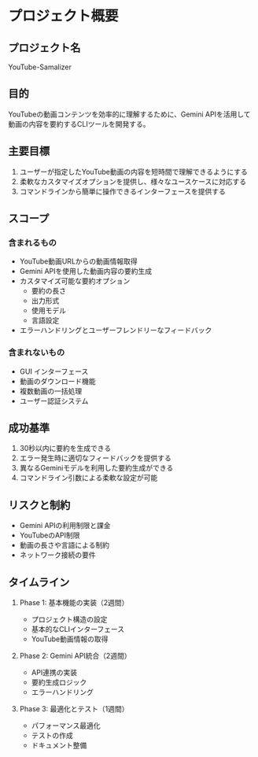 # プロジェクト概要

## プロジェクト名
YouTube-Samalizer

## 目的
YouTubeの動画コンテンツを効率的に理解するために、Gemini APIを活用して動画の内容を要約するCLIツールを開発する。

## 主要目標
1. ユーザーが指定したYouTube動画の内容を短時間で理解できるようにする
2. 柔軟なカスタマイズオプションを提供し、様々なユースケースに対応する
3. コマンドラインから簡単に操作できるインターフェースを提供する

## スコープ

### 含まれるもの
- YouTube動画URLからの動画情報取得
- Gemini APIを使用した動画内容の要約生成
- カスタマイズ可能な要約オプション
  - 要約の長さ
  - 出力形式
  - 使用モデル
  - 言語設定
- エラーハンドリングとユーザーフレンドリーなフィードバック

### 含まれないもの
- GUI インターフェース
- 動画のダウンロード機能
- 複数動画の一括処理
- ユーザー認証システム

## 成功基準
1. 30秒以内に要約を生成できる
2. エラー発生時に適切なフィードバックを提供する
3. 異なるGeminiモデルを利用した要約生成ができる
4. コマンドライン引数による柔軟な設定が可能

## リスクと制約
- Gemini APIの利用制限と課金
- YouTubeのAPI制限
- 動画の長さや言語による制約
- ネットワーク接続の要件

## タイムライン
1. Phase 1: 基本機能の実装（2週間）
   - プロジェクト構造の設定
   - 基本的なCLIインターフェース
   - YouTube動画情報の取得

2. Phase 2: Gemini API統合（2週間）
   - API連携の実装
   - 要約生成ロジック
   - エラーハンドリング

3. Phase 3: 最適化とテスト（1週間）
   - パフォーマンス最適化
   - テストの作成
   - ドキュメント整備